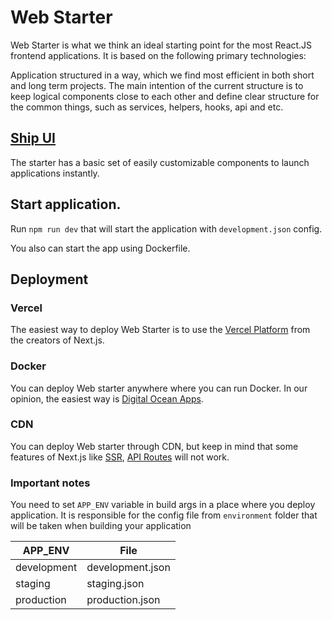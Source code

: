 # Web Starter

Web Starter is what we think an ideal starting point for the most React.JS frontend applications. It is based on the following primary technologies:


Application structured in a way, which we find most efficient in both short and long term projects. The main intention of the current structure is to keep logical components close to each other and define clear structure for the common things, such as services, helpers, hooks, api and etc.

## [Ship UI](https://main--6218912d1e3421003a8ed707.chromatic.com)

The starter has a basic set of easily customizable components to launch applications instantly.

## Start application.

Run ```npm run dev``` that will start the application with ```development.json``` config.

You also can start the app using Dockerfile.

## Deployment

### Vercel

The easiest way to deploy Web Starter is to use the [Vercel Platform](https://vercel.com/) from the creators of Next.js.

### Docker

You can deploy Web starter anywhere where you can run Docker. In our opinion, the easiest way is [Digital Ocean Apps](https://www.digitalocean.com/products/app-platform).

### CDN

You can deploy Web starter through CDN, but keep in mind that some features of Next.js like [SSR](https://nextjs.org/docs/basic-features/pages#server-side-rendering), [API Routes](https://nextjs.org/docs/api-routes/introduction) will not work.

### Important notes

You need to set ```APP_ENV``` variable in build args in a place where you deploy application. It is responsible for the config file from ```environment``` folder that will be taken when building your application


| APP_ENV       | File          |
| ------------- | ------------- |
| development   | development.json  |
| staging       | staging.json  |
| production    | production.json  |
